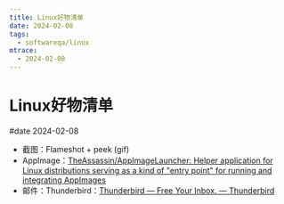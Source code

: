 ```yaml
---
title: Linux好物清单
date: 2024-02-08
tags:
  - softwareqa/linux
mtrace:
  - 2024-02-08
---
```


# Linux好物清单

#date 2024-02-08

* 截图：Flameshot + peek (gif)
* AppImage：[TheAssassin/AppImageLauncher: Helper application for Linux distributions serving as a kind of &quot;entry point&quot; for running and integrating AppImages](https://github.com/TheAssassin/AppImageLauncher)
* 邮件：Thunderbird：[Thunderbird — Free Your Inbox. — Thunderbird](https://www.thunderbird.net/en-GB/)